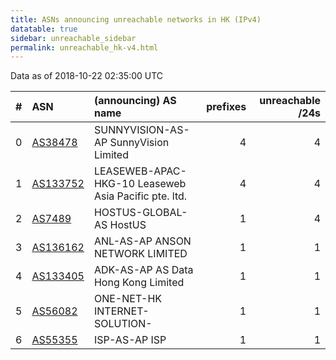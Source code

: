 ```yaml
---
title: ASNs announcing unreachable networks in HK (IPv4)
datatable: true
sidebar: unreachable_sidebar
permalink: unreachable_hk-v4.html
---
```


Data as of 2018-10-22 02:35:00 UTC


<div class="datatable-begin"></div>

|   # | ASN                                      | (announcing) AS name                                 |   prefixes |   unreachable /24s |
|----:|:-----------------------------------------|:-----------------------------------------------------|-----------:|-------------------:|
|   0 | [AS38478](unreachable_AS38478-v4.html)   | SUNNYVISION-AS-AP SunnyVision Limited                |          4 |                  4 |
|   1 | [AS133752](unreachable_AS133752-v4.html) | LEASEWEB-APAC-HKG-10 Leaseweb Asia Pacific pte. ltd. |          4 |                  4 |
|   2 | [AS7489](unreachable_AS7489-v4.html)     | HOSTUS-GLOBAL-AS HostUS                              |          1 |                  4 |
|   3 | [AS136162](unreachable_AS136162-v4.html) | ANL-AS-AP ANSON NETWORK LIMITED                      |          1 |                  1 |
|   4 | [AS133405](unreachable_AS133405-v4.html) | ADK-AS-AP AS Data Hong Kong Limited                  |          1 |                  1 |
|   5 | [AS56082](unreachable_AS56082-v4.html)   | ONE-NET-HK INTERNET-SOLUTION-                        |          1 |                  1 |
|   6 | [AS55355](unreachable_AS55355-v4.html)   | ISP-AS-AP ISP                                        |          1 |                  1 |

<div class="datatable-end"></div>